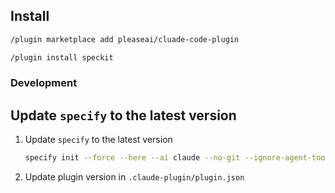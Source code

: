 ## Install
```bash
/plugin marketplace add pleaseai/cluade-code-plugin

/plugin install speckit
```

### Development


## Update `specify` to the latest version

1. Update `specify` to the latest version
    ```bash
    specify init --force --here --ai claude --no-git --ignore-agent-tools --script sh
    ```
2. Update plugin version in `.claude-plugin/plugin.json`

